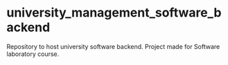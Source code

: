 # university_management_software_backend
Repository to host  university software backend. Project made for Software laboratory course.
